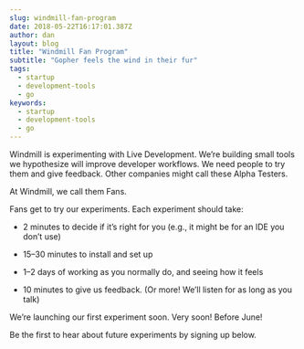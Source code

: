 ```yaml
---
slug: windmill-fan-program
date: 2018-05-22T16:17:01.387Z
author: dan
layout: blog
title: "Windmill Fan Program"
subtitle: "Gopher feels the wind in their fur"
tags:
  - startup
  - development-tools
  - go
keywords:
  - startup
  - development-tools
  - go
---
```


Windmill is experimenting with Live Development. We’re building small tools we hypothesize will improve developer workflows. We need people to try them and give feedback. Other companies might call these Alpha Testers.

At Windmill, we call them Fans.

Fans get to try our experiments. Each experiment should take:

* 2 minutes to decide if it’s right for you (e.g., it might be for an IDE you don’t use)

* 15–30 minutes to install and set up

* 1–2 days of working as you normally do, and seeing how it feels

* 10 minutes to give us feedback. (Or more! We’ll listen for as long as you talk)

We’re launching our first experiment soon. Very soon! Before June!

Be the first to hear about future experiments by signing up below.
